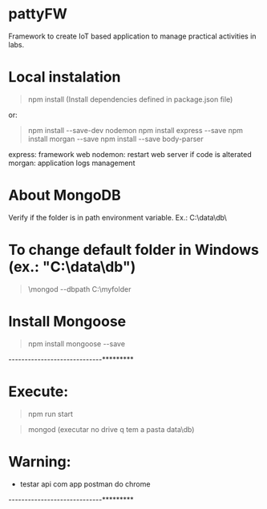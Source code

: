 # pattyFW

Framework to create IoT based application to manage practical activities in labs.



# Local instalation

> npm install 
(Install dependencies defined in package.json file)

or:
> npm install --save-dev nodemon
> npm install express --save
> npm install morgan --save
> npm install --save body-parser

express: framework web
nodemon: restart web server if code is alterated
morgan: application logs management

# About MongoDB
Verify if the folder is in path environment variable. Ex.: C:\data\db\

# To change default folder in Windows (ex.: "C:\data\db")
>\mongod --dbpath C:\myfolder

# Install Mongoose
>npm install mongoose --save

-----------------------------*********

# Execute:

> npm run start

> mongod (executar no drive q tem a pasta data\db)


# Warning:

- testar api com app postman do chrome

-----------------------------*********
